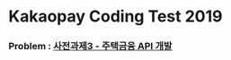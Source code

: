 # Kakaopay Coding Test 2019

### Problem : [사전과제3 - 주택금융 API 개발](/doc/서버개발_사전과제3_주택금융API개발_v1.1.pdf)